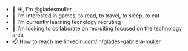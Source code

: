 - 👋 Hi, I’m @gladesmuller
- 👀 I’m interested in games, to read, to travel, to sleep, to eat
- 🌱 I’m currently learning tecnology recruting
- 💞️ I’m looking to collaborate on recruiting focused on the technology area
- 📫 How to reach me linkedin.com/in/glades-gabriela-muller

<!---
gladesmuller/gladesmuller is a ✨ special ✨ repository because its `README.md` (this file) appears on your GitHub profile.
You can click the Preview link to take a look at your changes.
--->
